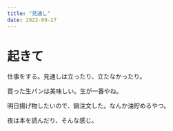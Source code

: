 ```yaml
---
title: "見通し"
date: 2022-09-27
---
```


# 起きて
仕事をする。見通しは立ったり、立たなかったり。

買った生パンは美味しい。生が一番やね。

明日揚げ物したいので、鍋注文した。なんか油貯めるやつ。

夜は本を読んだり、そんな感じ。